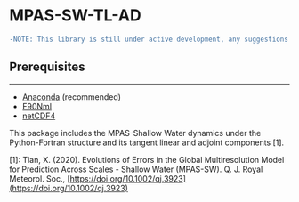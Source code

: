 # MPAS-SW-TL-AD

```diff
-NOTE: This library is still under active development, any suggestions and comments are greatly appreciated. It has been extensively tested with idealized and real atmosphere (ERA5 500 hPa) simulations.
```

## Prerequisites
---
* [Anaconda](https://www.anaconda.com/) (recommended)
* [F90Nml](https://pypi.org/project/f90nml/)
* [netCDF4](https://pypi.org/project/netCDF4/)

This package includes the MPAS-Shallow Water dynamics under the Python-Fortran structure and its tangent linear and adjoint components [1].

[1]: Tian, X. (2020). Evolutions of Errors in the Global Multiresolution Model for Prediction Across Scales - Shallow Water (MPAS-SW). Q. J. Royal Meteorol. Soc., [https://doi.org/10.1002/qj.3923](https://doi.org/10.1002/qj.3923)
